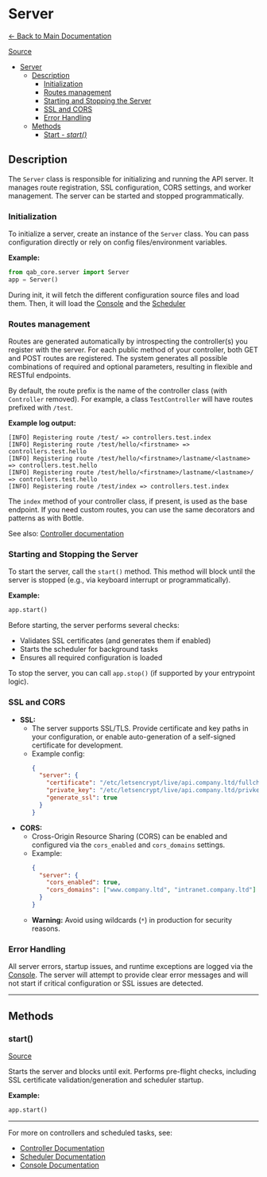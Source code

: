 # Server

[← Back to Main Documentation](./README.md)

[Source](https://github.com/MaJyxSoftware/qab_core/blob/main/qab_core/server.py#L131)

- [Server](#server)
  - [Description](#description)
    - [Initialization](#initialization)
    - [Routes management](#routes-management)
    - [Starting and Stopping the Server](#starting-and-stopping-the-server)
    - [SSL and CORS](#ssl-and-cors)
    - [Error Handling](#error-handling)
  - [Methods](#methods)
    - [Start - *start()*](#start---start)

## Description

The `Server` class is responsible for initializing and running the API server. It manages route registration, SSL configuration, CORS settings, and worker management. The server can be started and stopped programmatically.

### Initialization

To initialize a server, create an instance of the `Server` class. You can pass configuration directly or rely on config files/environment variables.

**Example:**
```python
from qab_core.server import Server
app = Server()
```

During init, it will fetch the different configuration source files and load them. Then, it will load the [Console](#console) and the [Scheduler](#scheduler)

### Routes management

Routes are generated automatically by introspecting the controller(s) you register with the server. For each public method of your controller, both GET and POST routes are registered. The system generates all possible combinations of required and optional parameters, resulting in flexible and RESTful endpoints.

By default, the route prefix is the name of the controller class (with `Controller` removed). For example, a class `TestController` will have routes prefixed with `/test`.

**Example log output:**
```log
[INFO] Registering route /test/ => controllers.test.index
[INFO] Registering route /test/hello/<firstname> => controllers.test.hello
[INFO] Registering route /test/hello/<firstname>/lastname/<lastname> => controllers.test.hello
[INFO] Registering route /test/hello/<firstname>/lastname/<lastname>/ => controllers.test.hello
[INFO] Registering route /test/index => controllers.test.index
```

The `index` method of your controller class, if present, is used as the base endpoint. If you need custom routes, you can use the same decorators and patterns as with Bottle.

See also: [Controller documentation](./controller.md)

### Starting and Stopping the Server

To start the server, call the `start()` method. This method will block until the server is stopped (e.g., via keyboard interrupt or programmatically).

**Example:**
```python
app.start()
```

Before starting, the server performs several checks:
- Validates SSL certificates (and generates them if enabled)
- Starts the scheduler for background tasks
- Ensures all required configuration is loaded

To stop the server, you can call `app.stop()` (if supported by your entrypoint logic).

### SSL and CORS

- **SSL:**
  - The server supports SSL/TLS. Provide certificate and key paths in your configuration, or enable auto-generation of a self-signed certificate for development.
  - Example config:
    ```json
    {
      "server": {
        "certificate": "/etc/letsencrypt/live/api.company.ltd/fullchain.pem",
        "private_key": "/etc/letsencrypt/live/api.company.ltd/privkey.pem",
        "generate_ssl": true
      }
    }
    ```
- **CORS:**
  - Cross-Origin Resource Sharing (CORS) can be enabled and configured via the `cors_enabled` and `cors_domains` settings.
  - Example:
    ```json
    {
      "server": {
        "cors_enabled": true,
        "cors_domains": ["www.company.ltd", "intranet.company.ltd"]
      }
    }
    ```
  - **Warning:** Avoid using wildcards (`*`) in production for security reasons.

### Error Handling

All server errors, startup issues, and runtime exceptions are logged via the [Console](./console.md). The server will attempt to provide clear error messages and will not start if critical configuration or SSL issues are detected.

---

## Methods

### start()

[Source](https://github.com/MaJyxSoftware/qab_core/blob/main/qab_core/server.py#L294)

Starts the server and blocks until exit. Performs pre-flight checks, including SSL certificate validation/generation and scheduler startup.

**Example:**
```python
app.start()
```

---

For more on controllers and scheduled tasks, see:
- [Controller Documentation](./controller.md)
- [Scheduler Documentation](./scheduler.md)
- [Console Documentation](./console.md)
